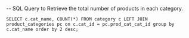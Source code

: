 -- SQL Query to Retrieve the total number of products in each category.

`SELECT c.cat_name, COUNT(*)
FROM category c
LEFT JOIN product_categories pc
on c.cat_id = pc.prod_cat_cat_id
group by c.cat_name
order by 2 desc;
`
